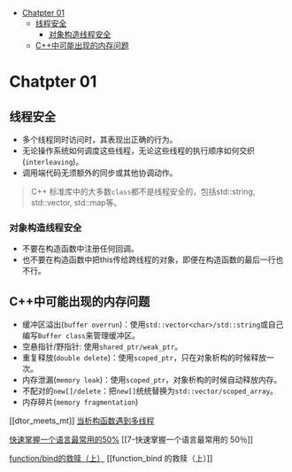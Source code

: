 - [Chatpter 01](#chatpter-01)
  - [线程安全](#线程安全)
    - [对象构造线程安全](#对象构造线程安全)
  - [C++中可能出现的内存问题](#c中可能出现的内存问题)

# Chatpter 01

## 线程安全

- 多个线程同时访问时，其表现出正确的行为。
- 无论操作系统如何调度这些线程，无论这些线程的执行顺序如何交织(`interleaving`)。
- 调用端代码无须额外的同步或其他协调动作。
  
> C++ 标准库中的大多数`class`都不是线程安全的，包括std::string, std::vector, std::map等。

### 对象构造线程安全

- 不要在构造函数中注册任何回调。
- 也不要在构造函数中把this传给跨线程的对象，即便在构造函数的最后一行也不行。
  

## C++中可能出现的内存问题

- 缓冲区溢出(`buffer overrun`)：使用`std::vector<char>/std::string`或自己编写`Buffer class`来管理缓冲区。
- 空悬指针/野指针: 使用`shared_ptr/weak_ptr`。
- 重复释放(`double delete`)：使用`scoped_ptr`，只在对象析构的时候释放一次。
- 内存泄漏(`memory leak`)：使用`scoped_ptr`，对象析构的时候自动释放内存。
- 不配对的`new[]/delete`：把`new[]`统统替换为`std::vector/scoped_array`。
- 内存碎片(`memory fragmentation`)


[[dtor_meets_mt]]  [当析构函数遇到多线程](https://blog.csdn.net/Solstice/article/details/5238671?spm=1001.2014.3001.5501)  

[快速掌握一个语言最常用的50%](https://blog.csdn.net/myan/article/details/3144661?spm=1001.2014.3001.5501)  [[7-快速掌握一个语言最常用的 50％]]

[function/bind的救赎（上）](https://blog.csdn.net/myan/article/details/5928531?spm=1001.2014.3001.5501)  [[function_bind 的救赎（上）]]





